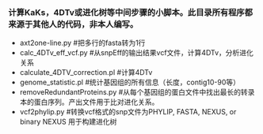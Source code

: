 ### 计算KaKs，4DTv或进化树等中间步骤的小脚本。此目录所有程序都来源于其他人的代码，非本人编写。
- axt2one-line.py #把多行的fasta转为1行
- calc_4DTv_eff_vcf.py  #从snpEff的输出结果vcf文件，计算4DTv，分析进化关系
- calculate_4DTV_correction.pl #计算4DTv
- genome_statistic.pl #统计基因组的所有信息（长度，contig10-90等）
- removeRedundantProteins.py #从每个基因组的蛋白文件中找出最长的转录本的蛋白序列。产出文件用于比对进化关系。
- vcf2phylip.py #转换vcf格式的snp文件为PHYLIP, FASTA, NEXUS, or binary NEXUS 用于构建进化树